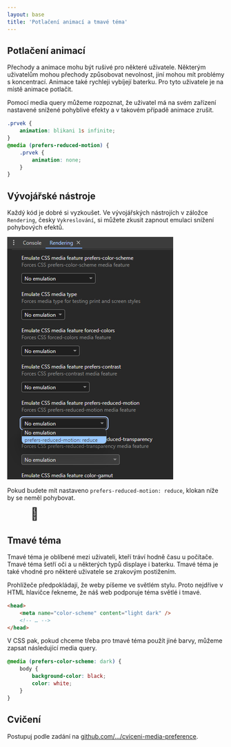 ```yaml
---
layout: base
title: 'Potlačení animací a tmavé téma'
---
```


## Potlačení animací

Přechody a animace mohu být rušivé pro některé uživatele. Některým uživatelům mohou přechody způsobovat nevolnost, jiní mohou mít problémy s koncentrací. Animace také rychleji vybíjejí baterku. Pro tyto uživatele je na místě animace potlačit.

Pomocí media query můžeme rozpoznat, že uživatel má na svém zařízení nastavené snížené pohyblivé efekty a v takovém případě animace zrušit.

```css
.prvek {
	animation: blikani 1s infinite;
}
@media (prefers-reduced-motion) {
	.prvek {
		animation: none;
	}
}
```

## Vývojářské nástroje

Každý kód je dobré si vyzkoušet. Ve vývojářských nástrojích v záložce `Rendering`, česky `Vykreslování`, si můžete zkusit zapnout emulaci snížení pohybových efektů.

![vývojářské nástroje](static/screenshots/emulation.png)

Pokud budete mít nastaveno `prefers-reduced-motion: reduce`, klokan níže by se neměl pohybovat.

<style>
	@keyframes klokan {
		0%, 100% {
			transform: translateX(0);
		}
		25%, 75% {
			transform: translateX(1em);
		}
		50% {
			transform: translateX(2em);
		}
	}
	@keyframes klokan__in {
		0%, 100% {
			transform: translateY(0);
		}
		30% {
			transform: translateY(-50%);
		}
	}
	.klokan {
		font-size: 2em;
		animation: klokan 4s infinite;
	}
	.klokan__in {
		animation: klokan__in 1s infinite;
	}
	@media (prefers-reduced-motion) {
		.klokan,
		.klokan__in {
			animation: none;
		}
	}
</style>
<div class="klokan">
	<div class="klokan__in">🦘</div>
</div>

## Tmavé téma

Tmavé téma je oblíbené mezi uživateli, kteří tráví hodně času u počítače. Tmavé téma šetří oči a u některých typů displaye i baterku. Tmavé téma je také vhodné pro některé uživatele se zrakovým postižením.

Prohlížeče předpokládají, že weby píšeme ve světlém stylu. Proto nejdříve v HTML hlavičce řekneme, že náš web podporuje téma světlé i tmavé.

```html
<head>
	<meta name="color-scheme" content="light dark" />
	<!-- … -->
</head>
```

V CSS pak, pokud chceme třeba pro tmavé téma použít jiné barvy, můžeme zapsat následující media query.

```css
@media (prefers-color-scheme: dark) {
	body {
		background-color: black;
		color: white;
	}
}
```

## Cvičení

Postupuj podle zadání na [github.com/…/cviceni-media-preference](https://github.com/Czechitas-podklady-WEB/cviceni-media-preference).
